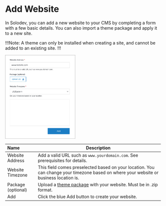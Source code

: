 # Add Website

In Solodev, you can add a new website to your CMS by completing a form with a few basic details. You can also import a theme package and apply it to a new site.

!!!Note:
A theme can only be installed when creating a site, and cannot be added to an existing site.
!!!

<p><img src="../../../../images/websites/add-site-form.jpg" alt="Add website form" style="width: 45%;"></p>

**Name** | **Description**
:--- | ---
Website Address | Add a valid URL such as `www.yourdomain.com`. See prerequisites for details.
Website Timezone | This field comes preselected based on your location. You can change your timezone based on where your website or business location is.
Package (optional) | Upload a [theme package](/tutorials/websites/how-to-import-a-theme/) with your website. Must be in .zip format.
Add | Click the blue Add button to create your website.